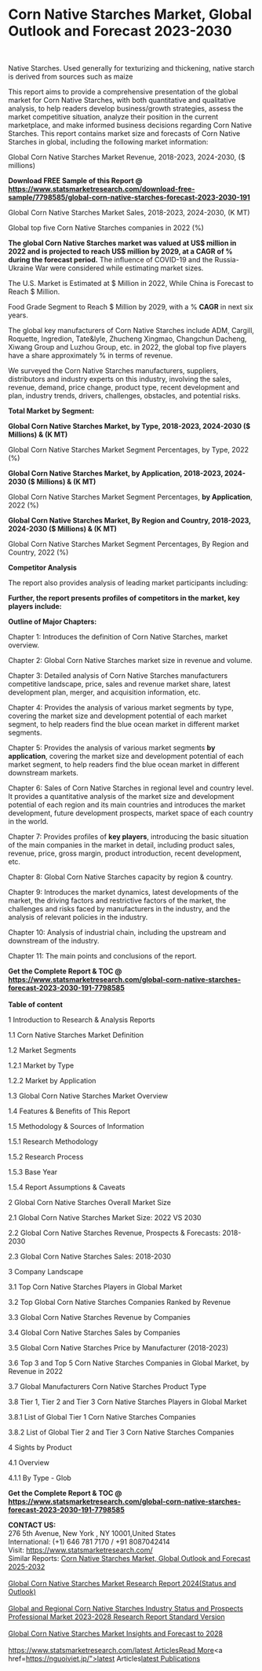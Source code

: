 <h1>Corn Native Starches Market, Global Outlook and Forecast 2023-2030</h1><br/><p>Native Starches. Used generally for texturizing and thickening, native starch is derived from sources such as maize</p><p>This report aims to provide a comprehensive presentation of the global market for Corn Native Starches, with both quantitative and qualitative analysis, to help readers develop business/growth strategies, assess the market competitive situation, analyze their position in the current marketplace, and make informed business decisions regarding Corn Native Starches. This report contains market size and forecasts of Corn Native Starches in global, including the following market information:</p><p>Global Corn Native Starches Market Revenue, 2018-2023, 2024-2030, ($ millions)</p><p><strong>Download FREE Sample of this Report @ <a href="https://www.statsmarketresearch.com/download-free-sample/7798585/global-corn-native-starches-forecast-2023-2030-191">https://www.statsmarketresearch.com/download-free-sample/7798585/global-corn-native-starches-forecast-2023-2030-191</a></strong></p><p>Global Corn Native Starches Market Sales, 2018-2023, 2024-2030, (K MT)</p><p>Global top five Corn Native Starches companies in 2022 (%)</p><p><strong>The global Corn Native Starches market was valued at US$ million in 2022 and is projected to reach US$ million by 2029, at a <strong>CAGR</strong> of % during the forecast period.</strong> The influence of COVID-19 and the Russia-Ukraine War were considered while estimating market sizes.</p><p>The U.S. Market is Estimated at $ Million in 2022, While China is Forecast to Reach $ Million.</p><p>Food Grade Segment to Reach $ Million by 2029, with a % <strong>CAGR</strong> in next six years.</p><p>The global key manufacturers of Corn Native Starches include ADM, Cargill, Roquette, Ingredion, Tate&lyle, Zhucheng Xingmao, Changchun Dacheng, Xiwang Group and Luzhou Group, etc. in 2022, the global top five players have a share approximately % in terms of revenue.</p><p>We surveyed the Corn Native Starches manufacturers, suppliers, distributors and industry experts on this industry, involving the sales, revenue, demand, price change, product type, recent development and plan, industry trends, drivers, challenges, obstacles, and potential risks.</p><p><strong>Total Market by Segment:</strong></p><p><strong>Global Corn Native Starches Market, by Type, 2018-2023, 2024-2030 ($ Millions) & (K MT)</strong></p><p>Global Corn Native Starches Market Segment Percentages, by Type, 2022 (%)</p><p><strong>Global Corn Native Starches Market, <strong>by Application</strong>, 2018-2023, 2024-2030 ($ Millions) & (K MT)</strong></p><p>Global Corn Native Starches Market Segment Percentages, <strong>by Application</strong>, 2022 (%)</p><p><strong>Global Corn Native Starches Market, By Region and Country, 2018-2023, 2024-2030 ($ Millions) & (K MT)</strong></p><p>Global Corn Native Starches Market Segment Percentages, By Region and Country, 2022 (%)</p><p><strong>Competitor Analysis</strong></p><p>The report also provides analysis of leading market participants including:</p><p><strong>Further, the report presents profiles of competitors in the market, <strong>key players</strong> include:</strong></p><p><strong>Outline of Major Chapters:</strong></p><p>Chapter 1: Introduces the definition of Corn Native Starches, market overview.</p><p>Chapter 2: Global Corn Native Starches market size in revenue and volume.</p><p>Chapter 3: Detailed analysis of Corn Native Starches manufacturers competitive landscape, price, sales and revenue market share, latest development plan, merger, and acquisition information, etc.</p><p>Chapter 4: Provides the analysis of various market segments by type, covering the market size and development potential of each market segment, to help readers find the blue ocean market in different market segments.</p><p>Chapter 5: Provides the analysis of various market segments <strong>by application</strong>, covering the market size and development potential of each market segment, to help readers find the blue ocean market in different downstream markets.</p><p>Chapter 6: Sales of Corn Native Starches in regional level and country level. It provides a quantitative analysis of the market size and development potential of each region and its main countries and introduces the market development, future development prospects, market space of each country in the world.</p><p>Chapter 7: Provides profiles of <strong>key players</strong>, introducing the basic situation of the main companies in the market in detail, including product sales, revenue, price, gross margin, product introduction, recent development, etc.</p><p>Chapter 8: Global Corn Native Starches capacity by region & country.</p><p>Chapter 9: Introduces the market dynamics, latest developments of the market, the driving factors and restrictive factors of the market, the challenges and risks faced by manufacturers in the industry, and the analysis of relevant policies in the industry.</p><p>Chapter 10: Analysis of industrial chain, including the upstream and downstream of the industry.</p><p>Chapter 11: The main points and conclusions of the report.</p><div><b>Get the Complete Report & TOC @ <a href="https://www.statsmarketresearch.com/global-corn-native-starches-forecast-2023-2030-191-7798585">https://www.statsmarketresearch.com/global-corn-native-starches-forecast-2023-2030-191-7798585</a></b></div><br><b>Table of content</b><p>1 Introduction to Research & Analysis Reports<br />
 
  1.1 Corn Native Starches Market Definition<br />
 
  1.2 Market Segments<br />
 
  1.2.1 Market by Type<br />
 
  1.2.2 Market by Application<br />
 
  1.3 Global Corn Native Starches Market Overview<br />
 
  1.4 Features & Benefits of This Report<br />
 
  1.5 Methodology & Sources of Information<br />
 
  1.5.1 Research Methodology<br />
 
  1.5.2 Research Process<br />
 
  1.5.3 Base Year<br />
 
  1.5.4 Report Assumptions & Caveats<br />
 
 2 Global Corn Native Starches Overall Market Size<br />
 
  2.1 Global Corn Native Starches Market Size: 2022 VS 2030<br />
 
  2.2 Global Corn Native Starches Revenue, Prospects & Forecasts: 2018-2030<br />
 
  2.3 Global Corn Native Starches Sales: 2018-2030<br />
 
 3 Company Landscape<br />
 
  3.1 Top Corn Native Starches Players in Global Market<br />
 
  3.2 Top Global Corn Native Starches Companies Ranked by Revenue<br />
 
  3.3 Global Corn Native Starches Revenue by Companies<br />
 
  3.4 Global Corn Native Starches Sales by Companies<br />
 
  3.5 Global Corn Native Starches Price by Manufacturer (2018-2023)<br />
 
  3.6 Top 3 and Top 5 Corn Native Starches Companies in Global Market, by Revenue in 2022<br />
 
  3.7 Global Manufacturers Corn Native Starches Product Type<br />
 
  3.8 Tier 1, Tier 2 and Tier 3 Corn Native Starches Players in Global Market<br />
 
  3.8.1 List of Global Tier 1 Corn Native Starches Companies<br />
 
  3.8.2 List of Global Tier 2 and Tier 3 Corn Native Starches Companies<br />
 
 4 Sights by Product<br />
 
  4.1 Overview<br />
 
  4.1.1 By Type - Glob<br><div><b>Get the Complete Report & TOC @ <a href="https://www.statsmarketresearch.com/global-corn-native-starches-forecast-2023-2030-191-7798585">https://www.statsmarketresearch.com/global-corn-native-starches-forecast-2023-2030-191-7798585</a></b></div></p> <b>CONTACT US:</b><br>276 5th Avenue, New York , NY 10001,United States<br>International: (+1) 646 781 7170 / +91 8087042414<br>Visit: <a href="https://www.statsmarketresearch.com/">https://www.statsmarketresearch.com/</a><br>Similar Reports: <a href="https://www.statsmarketresearch.com/global-corn-native-starches-forecast-2023-2030-191-7798585">Corn Native Starches Market, Global Outlook and Forecast 2025-2032</a><br/><br/><a href="https://www.statsmarketresearch.com/global-corn-native-starches-forecast-2023-2030-191-7798585">Global Corn Native Starches Market Research Report 2024(Status and Outlook)</a><br/><br/><a href="https://www.statsmarketresearch.com/global-corn-native-starches-forecast-2023-2030-191-7798585">Global and Regional Corn Native Starches Industry Status and Prospects Professional Market 2023-2028 Research Report Standard Version</a><br/><br/><a href="https://www.statsmarketresearch.com/global-corn-native-starches-forecast-2023-2030-191-7798585">Global Corn Native Starches Market Insights and Forecast to 2028</a><br/><br/><a href="https://gyeongbokgung.com">https://www.statsmarketresearch.com/</a><a href="https://hallyeomaritime.com">latest Articles</a><a href="https://jingwansa.com">Read More</a><a href=https://nguoiviet.jp/">latest Articles</a><a href="https://www.intelmarketresearch.com/">latest Publications</a>